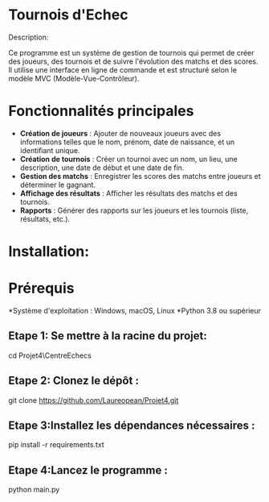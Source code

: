 # Tournois d'Echec

Description:

Ce programme est un système de gestion de tournois qui permet de créer des joueurs, des tournois et de suivre l'évolution des matchs et des scores. 
Il utilise une interface en ligne de commande et est structuré selon le modèle MVC (Modèle-Vue-Contrôleur).

# Fonctionnalités principales 
- **Création de joueurs** : Ajouter de nouveaux joueurs avec des informations telles que le nom, prénom, date de naissance, et un identifiant unique. 
- **Création de tournois** : Créer un tournoi avec un nom, un lieu, une description, une date de début et une date de fin.  
- **Gestion des matchs** : Enregistrer les scores des matchs entre joueurs et déterminer le gagnant. 
- **Affichage des résultats** : Afficher les résultats des matchs et des tournois. 
- **Rapports** : Générer des rapports sur les joueurs et les tournois (liste, résultats, etc.).

# Installation:
# Prérequis
*Système d'exploitation : Windows, macOS, Linux
*Python 3.8 ou supérieur 

## Etape 1: Se mettre à la racine du projet:
cd Projet4\CentreEchecs

## Etape 2: Clonez le dépôt :
git clone https://github.com/Laureopean/Projet4.git

## Etape 3:Installez les dépendances nécessaires :
pip install -r requirements.txt

## Etape 4:Lancez le programme :
python main.py
